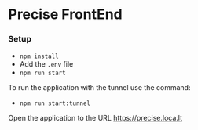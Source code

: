 # Precise FrontEnd

### Setup

- `npm install`
- Add the `.env` file
- `npm run start`

To run the application with the tunnel use the command:
- `npm run start:tunnel`

Open the application to the URL https://precise.loca.lt 
